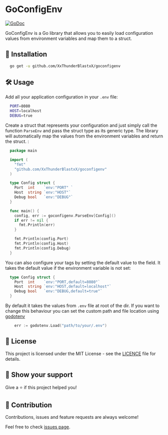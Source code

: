 # GoConfigEnv
[![GoDoc](https://godoc.org/github.com/alexliesenfeld/go-config-env?status.svg)](https://godoc.org/github.com/alexliesenfeld/go-config-env)

GoConfigEnv is a Go library that allows you to easily load configuration values from environment variables and map them to a struct.

## 💉 Installation

```bash
  go get -u github.com/XxThunderBlastxX/goconfigenv
```

## 🛠️ Usage

Add all your application configuration in your `.env` file:

```bash
  PORT=8080
  HOST=localhost
  DEBUG=true
```

Create a struct that represents your configuration and just simply call the function `ParseEnv` and pass the struct type as its generic type. The library will automatically map the values from the environment variables and return the struct. :

```go
  package main

  import (
    "fmt"
    "github.com/XxThunderBlastxX/goconfigenv"
  )

  type Config struct {
    Port  int    `env:"PORT" `
    Host  string `env:"HOST"`
    Debug bool   `env:"DEBUG"`
  }

  func main() {
    config, err := goconfigenv.ParseEnv[Config]()
    if err != nil {
      fmt.Println(err)
    }

	fmt.Println(config.Port)
	fmt.Println(config.Host)
	fmt.Println(config.Debug)
  }
```

You can also configure your tags by setting the default value to the field. It takes the default value if the environment variable is not set:

```go
  type Config struct {
    Port  int    `env:"PORT,default=8080"`
    Host  string `env:"HOST,default=localhost"`
    Debug bool   `env:"DEBUG,default=true"`
  }
```

By default it takes the values from `.env` file at root of the dir. If you want to change this behaviour you can set the custom path and file location using [godotenv](https://github.com/joho/godotenv)

```go
    err := godotenv.Load("path/to/your/.env")
```

## 📄 License
This project is licensed under the MIT License - see the [LICENCE](LICENCE) file for details.

## 🤝 Show your support
Give a ⭐️ if this project helped you!

## 🤝 Contribution
Contributions, issues and feature requests are always welcome!

Feel free to check [issues page](https://github.com/XxThunderBlastxX/goconfigenv).



